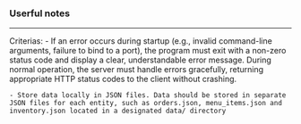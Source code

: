 ### Userful notes

---
Criterias:
    - If an error occurs during startup (e.g., invalid command-line arguments, failure to bind to a port), the program must exit with a non-zero status code and display a clear, understandable error message. During normal operation, the server must handle errors gracefully, returning appropriate HTTP status codes to the client without crashing.

    - Store data locally in JSON files. Data should be stored in separate JSON files for each entity, such as orders.json, menu_items.json and inventory.json located in a designated data/ directory
